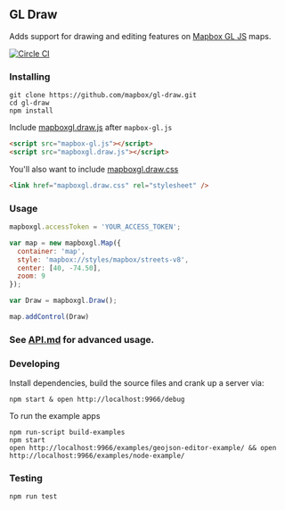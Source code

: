 GL Draw
---

Adds support for drawing and editing features on [Mapbox GL JS](https://www.mapbox.com/mapbox-gl-js/) maps.

[![Circle CI](https://circleci.com/gh/mapbox/gl-draw/tree/master.svg?style=svg)](https://circleci.com/gh/mapbox/gl-draw/tree/master)

### Installing

```
git clone https://github.com/mapbox/gl-draw.git
cd gl-draw
npm install
```

Include [mapboxgl.draw.js](https://github.com/mapbox/gl-draw/blob/master/dist/mapboxgl.draw.js) after `mapbox-gl.js`

```html
<script src="mapbox-gl.js"></script>
<script src="mapboxgl.draw.js"></script>
```

You'll also want to include [mapboxgl.draw.css](https://github.com/mapbox/gl-draw/blob/dev-pages/dist/mapboxgl.draw.css)

```html
<link href="mapboxgl.draw.css" rel="stylesheet" />
```

### Usage

```js
mapboxgl.accessToken = 'YOUR_ACCESS_TOKEN';

var map = new mapboxgl.Map({
  container: 'map',
  style: 'mapbox://styles/mapbox/streets-v8',
  center: [40, -74.50],
  zoom: 9
});

var Draw = mapboxgl.Draw();

map.addControl(Draw)
```

### See [API.md](https://github.com/mapbox/gl-draw/blob/master/API.md) for advanced usage.

### Developing

Install dependencies, build the source files and crank up a server via:

```
npm start & open http://localhost:9966/debug
```

To run the example apps

```
npm run-script build-examples
npm start
open http://localhost:9966/examples/geojson-editor-example/ && open http://localhost:9966/examples/node-example/
```

### Testing

```
npm run test
```
